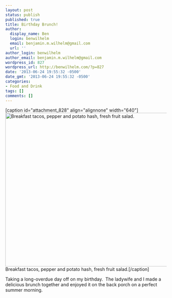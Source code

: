 ```yaml
---
layout: post
status: publish
published: true
title: Birthday Brunch!
author:
  display_name: Ben
  login: benwilhelm
  email: benjamin.m.wilhelm@gmail.com
  url: ''
author_login: benwilhelm
author_email: benjamin.m.wilhelm@gmail.com
wordpress_id: 827
wordpress_url: http://benwilhelm.com/?p=827
date: '2013-06-24 19:55:32 -0500'
date_gmt: '2013-06-24 19:55:32 -0500'
categories:
- Food and Drink
tags: []
comments: []
---
```

<p>[caption id="attachment_828" align="alignnone" width="640"]<a href="http://c9fdb1675999412f8bcb-7ceff41fb86acf15799809f3d548ce6b.r79.cf1.rackcdn.com/2/files/2013/06/20130624_114109.jpg"><img class="size-large wp-image-828" alt="Breakfast tacos, pepper and potato hash, fresh fruit salad." src="http://c9fdb1675999412f8bcb-7ceff41fb86acf15799809f3d548ce6b.r79.cf1.rackcdn.com/2/files/2013/06/20130624_114109-1024x768.jpg" width="640" height="480" /></a> Breakfast tacos, pepper and potato hash, fresh fruit salad.[/caption]</p>
<p>Taking a long-overdue day off on my birthday. &nbsp;The ladywife and I made a delicious brunch together and enjoyed it on the back porch on a perfect summer morning.</p>
